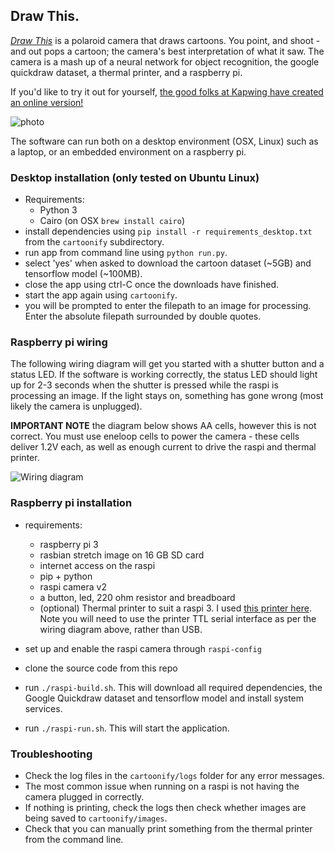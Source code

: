 ## Draw This.

[_Draw This_](http://danmacnish.com/2018/07/01/draw-this/) is a polaroid camera that draws cartoons.
You point, and shoot - and out pops a cartoon; the camera's best interpretation of what it saw.
The camera is a mash up of a neural network for object recognition, the google quickdraw dataset, a thermal printer, and a raspberry pi.

If you'd like to try it out for yourself, [the good folks at Kapwing have created an online version!](https://www.kapwing.com/cartoonify) 

![photo](../master/photos/raspi-camera-cartoons.jpg)

The software can run both on a desktop environment (OSX, Linux) such as a laptop, or an embedded environment on a raspberry pi. 

### Desktop installation (only tested on Ubuntu Linux)

- Requirements:
    * Python 3
    * Cairo (on OSX `brew install cairo`)
- install dependencies using `pip install -r requirements_desktop.txt` from the `cartoonify` subdirectory.
- run app from command line using `python run.py`.
- select 'yes' when asked to download the cartoon dataset (~5GB) and tensorflow model (~100MB).
- close the app using ctrl-C once the downloads have finished.
- start the app again using `cartoonify`.
- you will be prompted to enter the filepath to an image for processing. Enter the absolute filepath surrounded by double quotes.

### Raspberry pi wiring

The following wiring diagram will get you started with a shutter button and a status LED.
If the software is working correctly, the status LED should light up for 2-3 seconds when the shutter is pressed
while the raspi is processing an image. If the light stays on, something has gone wrong (most likely the camera is unplugged).

__IMPORTANT NOTE__ the diagram below shows AA cells, however this is not correct. You must use eneloop cells to power the camera - these cells
deliver 1.2V each, as well as enough current to drive the raspi and thermal printer.

![Wiring diagram](../master/schematics/cartoon_camera_schematic_bb.png)

### Raspberry pi installation

- requirements:
    * raspberry pi 3
    * rasbian stretch image on 16 GB SD card
    * internet access on the raspi
    * pip + python
    * raspi camera v2
    * a button, led, 220 ohm resistor and breadboard
    * (optional) Thermal printer to suit a raspi 3. I used [this printer here](https://www.adafruit.com/product/2751).
    Note you will need to use the printer TTL serial interface as per the wiring diagram above, rather than USB.

- set up and enable the raspi camera through `raspi-config`
- clone the source code from this repo
- run `./raspi-build.sh`. This will download all required dependencies, the Google Quickdraw dataset and tensorflow model and install system services.
- run `./raspi-run.sh`. This will start the application.


### Troubleshooting

- Check the log files in the `cartoonify/logs` folder for any error messages.
- The most common issue when running on a raspi is not having the camera plugged in correctly.
- If nothing is printing, check the logs then check whether images are being saved to `cartoonify/images`.
- Check that you can manually print something from the thermal printer from the command line.

